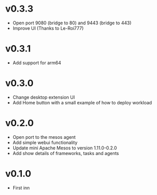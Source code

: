 # v0.3.3

- Open port 9080 (bridge to 80) and 9443 (bridge to 443)
- Improve UI (Thanks to Le-Roi777)

# v0.3.1

- Add support for arm64

# v0.3.0

- Change desktop extension UI
- Add Home button with a small example of how to deploy workload

# v0.2.0

- Open port to the mesos agent
- Add simple webui functionality
- Update mini Apache Mesos to version 1.11.0-0.2.0
- Add show details of frameworks, tasks and agents

# v0.1.0

- First inn
